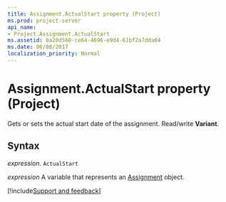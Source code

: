 ```yaml
---
title: Assignment.ActualStart property (Project)
ms.prod: project-server
api_name:
- Project.Assignment.ActualStart
ms.assetid: 0a20d560-ce64-4696-e9d4-61bf2a7dda04
ms.date: 06/08/2017
localization_priority: Normal
---
```



# Assignment.ActualStart property (Project)

Gets or sets the actual start date of the assignment. Read/write  **Variant**.


## Syntax

_expression_. `ActualStart`

_expression_ A variable that represents an [Assignment](./Project.Assignment.md) object.

[!include[Support and feedback](~/includes/feedback-boilerplate.md)]